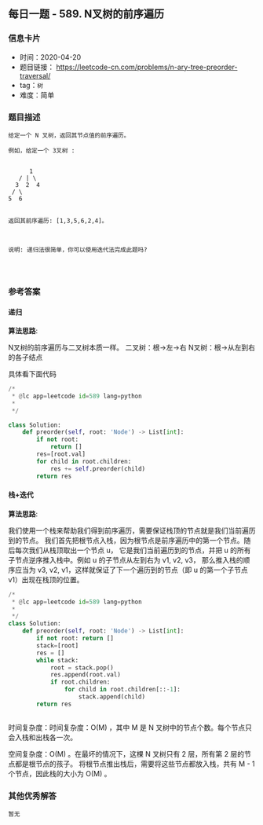 ## 每日一题 - 589. N叉树的前序遍历

### 信息卡片

- 时间：2020-04-20
- 题目链接： https://leetcode-cn.com/problems/n-ary-tree-preorder-traversal/
- tag：`树`
- 难度：简单

### 题目描述

```
给定一个 N 叉树，返回其节点值的前序遍历。

例如，给定一个 3叉树 :


      1
   / | \
  3  2  4
 / \
5  6
 

返回其前序遍历: [1,3,5,6,2,4]。

 

说明: 递归法很简单，你可以使用迭代法完成此题吗?
 
 
 
```



### 参考答案

#### 递归 

**算法思路**:

N叉树的前序遍历与二叉树本质一样。
二叉树：根->左->右
N叉树：根->从左到右的各子结点

具体看下面代码

```python
/*
 * @lc app=leetcode id=589 lang=python
 *
 */

class Solution:
    def preorder(self, root: 'Node') -> List[int]:
        if not root: 
            return []
        res=[root.val]
        for child in root.children:
            res += self.preorder(child)
        return res
```
 
 
 
#### 栈+迭代 

**算法思路**:

我们使用一个栈来帮助我们得到前序遍历，需要保证栈顶的节点就是我们当前遍历到的节点。
我们首先把根节点入栈，因为根节点是前序遍历中的第一个节点。随后每次我们从栈顶取出一个节点 u，
它是我们当前遍历到的节点，并把 u 的所有子节点逆序推入栈中。例如 u 的子节点从左到右为 v1, v2, v3，
那么推入栈的顺序应当为 v3, v2, v1，这样就保证了下一个遍历到的节点（即 u 的第一个子节点 v1）出现在栈顶的位置。
 

```python
/*
 * @lc app=leetcode id=589 lang=python
 *
 */
class Solution:
    def preorder(self, root: 'Node') -> List[int]:
        if not root: return []
        stack=[root]
        res = []
        while stack:
            root = stack.pop()
            res.append(root.val)
            if root.children:
                for child in root.children[::-1]:
                    stack.append(child)
        return res
		
```
时间复杂度：时间复杂度：O(M) ，其中 M 是 N 叉树中的节点个数。每个节点只会入栈和出栈各一次。

空间复杂度：O(M) 。在最坏的情况下，这棵 N 叉树只有 2 层，所有第 2 层的节点都是根节点的孩子。
将根节点推出栈后，需要将这些节点都放入栈，共有 M - 1 个节点，因此栈的大小为 O(M) 。
 
 
 

### 其他优秀解答

```
暂无
```


